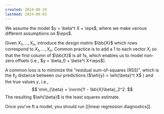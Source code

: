 ```yaml
---
created: 2024-08-29
lastmod: 2024-09-02
---
```


We assume the model $y = \beta^t X + \eps$, where we make various different assumptions on $\eps$. 

Given $X_1,\dots,X_n$, introduce the _design matrix_ $\bb{X}$ which rows correspond to $X_1,\dots,X_n$. Common practice is to add a 1 to each vector $X_i$ so that the first column of $\bb{X}$ is all 1s, which enables us to model non-zero offsets (i.e., $y = \beta_0 + \beta^t X+\eps$).    

A common loss is to minimize the "residual sum-of-squares (RSS)", which is the $\ell_2$ distance between our predictions ($\wh{y} = \wh{\beta}^t X$ ) and the true values $y$, i.e.,
$$
\min_{\beta} = \norm{Y - \bb{X}\beta}_2^2.
$$
The resulting $\wh{\beta}$ is the least squares estimate. 

Once you've ft a model, you should run [[linear regression diagnostics]]. 

